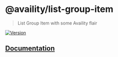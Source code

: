 # @availity/list-group-item

> List Group Item with some Availity flair

[![Version](https://img.shields.io/npm/v/@availity/list-group-item.svg?style=for-the-badge)](https://www.npmjs.com/package/@availity/list-group-item)

## [Documentation](https://availity.github.io/availity-react/components/list-group-item/index)
